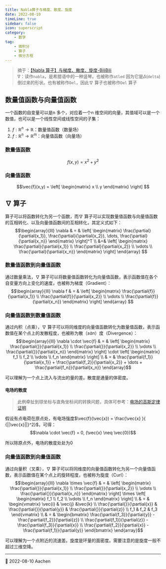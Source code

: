 ```yaml
---  
title: Nabla算子与梯度、散度、旋度  
date: 2022-08-10
timeLine: true
sidebar: false  
icon: superscript
category:  
    - 数学    
tag:   
    - 微积分  
    - 算子  
    - 微分方程  
---  
```



> 摘于：[【Nabla 算子】与梯度、散度、旋度-BiliBili](https://www.bilibili.com/video/BV1a541127cX)  
> $\nabla$：读作`nabla`，是希腊语中的一种竖琴。也被称作`atled` 因为它是$\Delta$(`delta`) 倒过来的形状。也有被称作`Del`，因此$\nabla$ 算子也被称作`Del` 算子

## 数量值函数与向量值函数  
一个函数的自变量可以是n 多个，对应着一个n 维空间的向量，其值域可以是一个数值，也可以是一个线性空间或线性空间的子集：  
1. $f:\mathbb{R}^n \rightarrow \mathbb{R}$：数量值函数（数量场）  
2. $f:\mathbb{R}^n \rightarrow \mathbb{R}^m$：向量值函数（向量场）  

### 数量值函数
$$f(x,y)=x^2+y^2$$  

### 向量值函数  
$$\vec{f}(x,y) = \left[ 
    \begin{matrix}
        x \\
        y        
    \end{matrix}
\right] $$  

## $\nabla$ 算子  
算子可以将函数转化为另一个函数，而$\nabla$ 算子可以实现数量值函数与向量值函数的互相转化、以及向量值函数间的互相转化，其定义式如下：  
$$\begin{array}{lll}
    \nabla & = & \left[ 
    \begin{matrix}
        \frac{\partial}{\partial{x_1}}, \frac{\partial}{\partial{x_2}}, \dots, \frac{\partial}{\partial{x_n}}
    \end{matrix}    
\right]^T \\  
&=&  \left[ 
    \begin{matrix}
        \frac{\partial}{\partial{x_1}} \\
        \frac{\partial}{\partial{x_2}} \\
        \vdots \\
        \frac{\partial}{\partial{x_n}}
    \end{matrix}    
\right]
\end{array}
$$  

### 数量值函数到向量值函数  
通过数量乘法，$\nabla$ 算子可以将数量值函数转化为向量值函数，表示函数值在各个自变量方向上变化的速度，也被称为梯度（Gradient）：  
$$\begin{array}{lll}
    \nabla f & = &  \left[ 
    \begin{matrix}
        \frac{\partial{f}}{\partial{x_1}} \\
        \frac{\partial{f}}{\partial{x_2}} \\
        \vdots \\
        \frac{\partial{f}}{\partial{x_n}}
    \end{matrix}    
\right]
\end{array}
$$  

### 向量值函数到数量值函数  
通过内积（点乘），$\nabla$ 算子可以将同维度的向量值函数转化为数量值函数，表示函数值在某个点上的发散程度，也被称为散（$s\grave{a}n$）度（Divergence）：  
$$\begin{array}{lll}
    \nabla \cdot \vec{f} & = &  \left[ 
    \begin{matrix}
        \frac{\partial{}}{\partial{x_1}} \\
        \frac{\partial{}}{\partial{x_2}} \\
        \vdots \\
        \frac{\partial{}}{\partial{x_n}}
    \end{matrix}    
\right] \cdot \left[ 
    \begin{matrix}
        f_1 \\
        f_2 \\
        \vdots \\
        f_n
    \end{matrix}    
\right] \\
& = & \frac{\partial{f_1}}{\partial{x_1}} + \frac{\partial{f_2}}{\partial{x_2}} + \dots + \frac{\partial{f_n}}{\partial{x_n}}
\end{array}$$  

可以理解为一个点上流入与流出的量的差。散度是通量的体密度。  

#### 电场的散度   
> 此例牵扯到球坐标与直角坐标间的转换问题，具体可参考：[电场的高斯定律证明](https://wuli.wiki/online/EGausP.html)

假设有点电荷在原点处，有电场强度$\vec{f}(\vec{x}) = \frac{\vec{x} }{ {||\vec{x}||}^2}$，可得：  
$$\nabla \cdot \vec{f} = 0, (\vec{x} \neq \vec{0})$$  

所以除原点外，电场的散度处处为0

### 向量值函数到向量值函数  
通过向量积（叉乘），$\nabla$ 算子可以将同维度的向量值函数转化为另一个向量值函数，表示函数值在某个点上的旋转程度，也被称为旋度（Curl）：  
$$\begin{array}{lll}
    \nabla \times \vec{f} & = &  \left[ 
    \begin{matrix}
        \frac{\partial{}}{\partial{x_1}} \\
        \frac{\partial{}}{\partial{x_2}} \\
        \vdots \\
        \frac{\partial{}}{\partial{x_n}}
    \end{matrix}    
\right] \times \left[ 
    \begin{matrix}
        f_1 \\
        f_2 \\
        \vdots \\
        f_n
    \end{matrix}    
\right] \\
& = & \begin{vmatrix}
\vec{i} & \vec{j} &\vec{k}  \\
\frac{\partial{}}{\partial{x}} & \frac{\partial{}}{\partial{y}} & \frac{\partial{}}{\partial{z}}  \\
f_1 & f_2 & f_3   
\end{vmatrix} \\
& = & \begin{bmatrix}
\frac{\partial{f_3}}{\partial{y}} - \frac{\partial{f_2}}{\partial{z}} \\
\frac{\partial{f_1}}{\partial{z}} - \frac{\partial{f_3}}{\partial{x}} \\ 
\frac{\partial{f_2}}{\partial{x}} - \frac{\partial{f_1}}{\partial{y}}
\end{bmatrix}
\end{array}$$  

可以理解为一个点附近的流速差。旋度是环量的面密度。需要注意的是旋度一般不超过三维空降。  

-----  
📅 2022-08-10 Aachen  